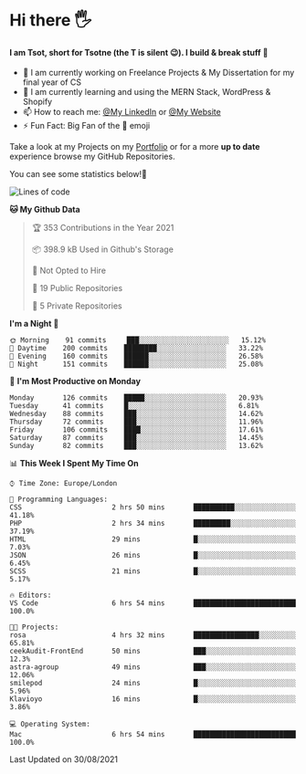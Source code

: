 # Hi there :raised_hand_with_fingers_splayed:
#### I am Tsot, short for Tsotne (the T is silent :wink:). I build & break stuff :space_invader:
- :telescope: I am currently working on Freelance Projects & My Dissertation for my final year of CS
- :seedling: I am currently learning and using the MERN Stack, WordPress & Shopify
- :mailbox: How to reach me: [@My LinkedIn](https://www.linkedin.com/in/tsotne-gvadzabia/) or [@My Website](https://tsotnegvadzabia.me/contact)
- :zap: Fun Fact: Big Fan of the :space_invader: emoji

Take a look at my Projects on my [Portfolio](https://tsotne.co.uk/) or for a more **up to date** experience browse my GitHub Repositories.

You can see some statistics below!:space_invader:
<!--START_SECTION:waka-->
![Lines of code](https://img.shields.io/badge/From%20Hello%20World%20I%27ve%20Written-3.5%20million%20lines%20of%20code-blue)

**🐱 My Github Data** 

> 🏆 353 Contributions in the Year 2021
 > 
> 📦 398.9 kB Used in Github's Storage 
 > 
> 🚫 Not Opted to Hire
 > 
> 📜 19 Public Repositories 
 > 
> 🔑 5 Private Repositories  
 > 
**I'm a Night 🦉** 

```text
🌞 Morning    91 commits     ███░░░░░░░░░░░░░░░░░░░░░░   15.12% 
🌆 Daytime    200 commits    ████████░░░░░░░░░░░░░░░░░   33.22% 
🌃 Evening    160 commits    ██████░░░░░░░░░░░░░░░░░░░   26.58% 
🌙 Night      151 commits    ██████░░░░░░░░░░░░░░░░░░░   25.08%

```
📅 **I'm Most Productive on Monday** 

```text
Monday       126 commits    █████░░░░░░░░░░░░░░░░░░░░   20.93% 
Tuesday      41 commits     █░░░░░░░░░░░░░░░░░░░░░░░░   6.81% 
Wednesday    88 commits     ███░░░░░░░░░░░░░░░░░░░░░░   14.62% 
Thursday     72 commits     ███░░░░░░░░░░░░░░░░░░░░░░   11.96% 
Friday       106 commits    ████░░░░░░░░░░░░░░░░░░░░░   17.61% 
Saturday     87 commits     ███░░░░░░░░░░░░░░░░░░░░░░   14.45% 
Sunday       82 commits     ███░░░░░░░░░░░░░░░░░░░░░░   13.62%

```


📊 **This Week I Spent My Time On** 

```text
⌚︎ Time Zone: Europe/London

💬 Programming Languages: 
CSS                      2 hrs 50 mins       ██████████░░░░░░░░░░░░░░░   41.18% 
PHP                      2 hrs 34 mins       █████████░░░░░░░░░░░░░░░░   37.19% 
HTML                     29 mins             █░░░░░░░░░░░░░░░░░░░░░░░░   7.03% 
JSON                     26 mins             █░░░░░░░░░░░░░░░░░░░░░░░░   6.45% 
SCSS                     21 mins             █░░░░░░░░░░░░░░░░░░░░░░░░   5.17%

🔥 Editors: 
VS Code                  6 hrs 54 mins       █████████████████████████   100.0%

🐱‍💻 Projects: 
rosa                     4 hrs 32 mins       ████████████████░░░░░░░░░   65.81% 
ceekAudit-FrontEnd       50 mins             ███░░░░░░░░░░░░░░░░░░░░░░   12.3% 
astra-agroup             49 mins             ███░░░░░░░░░░░░░░░░░░░░░░   12.06% 
smilepod                 24 mins             █░░░░░░░░░░░░░░░░░░░░░░░░   5.96% 
Klavioyo                 16 mins             █░░░░░░░░░░░░░░░░░░░░░░░░   3.86%

💻 Operating System: 
Mac                      6 hrs 54 mins       █████████████████████████   100.0%

```


 Last Updated on 30/08/2021
<!--END_SECTION:waka-->
